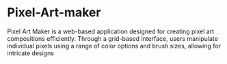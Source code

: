 # Pixel-Art-maker
 Pixel Art Maker is a web-based application designed for creating pixel art compositions efficiently. Through a grid-based interface, users manipulate individual pixels using a range of color options and brush sizes, allowing for intricate designs
